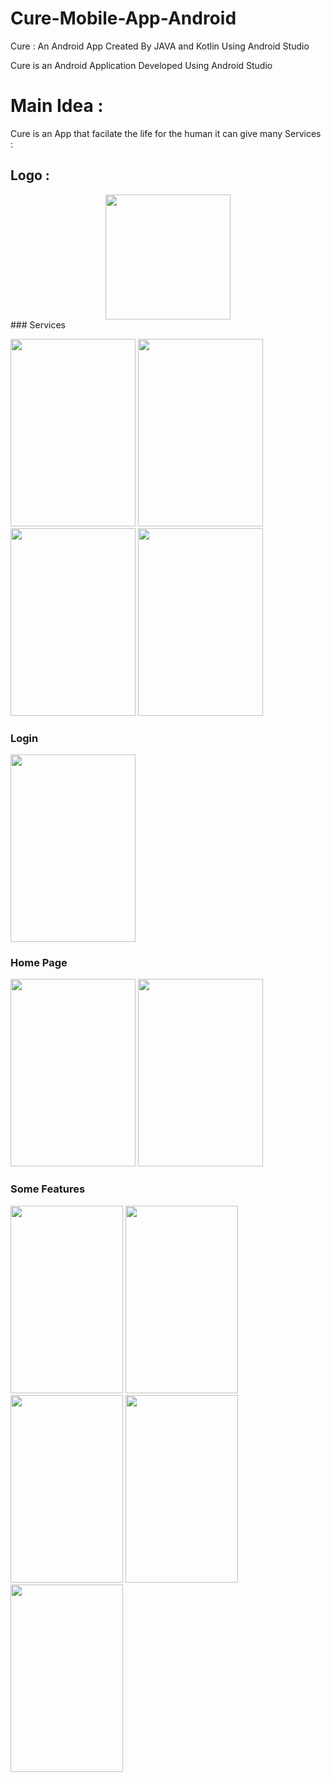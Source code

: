# Cure-Mobile-App-Android
Cure : An Android App Created By JAVA and Kotlin Using Android Studio 

Cure is an Android Application Developed Using Android Studio 

# Main Idea : 

Cure is an App that facilate the life for the human it can give many Services : 

## Logo : 
<center>
<img src ="https://user-images.githubusercontent.com/110169371/209485400-e6a96b83-36be-44a0-907a-3ba176170a74.png" width="200"/>
</center>
### Services 

<img src="https://user-images.githubusercontent.com/110169371/209484738-9949a01b-1bfd-46dc-bd98-9c1df049d9f1.jpg" width="200" height="300"/> <img src="https://user-images.githubusercontent.com/110169371/209484741-ea212351-4f35-4c46-a70d-79bc7b6b1f35.jpg" width="200" height="300"/> <img src="https://user-images.githubusercontent.com/110169371/209484747-e329913c-1a2f-46f6-be13-49af063aa331.jpg" width="200" height="300"/> <img src="https://user-images.githubusercontent.com/110169371/209484760-40d12efb-5041-4acb-ac6a-ad61d2fbf2b8.jpg" width="200" height="300"/>

### Login 

<img src="https://user-images.githubusercontent.com/110169371/209484763-59824ad8-06f8-495f-b5b2-f3ee177d4749.jpg" width="200" height="300"/> 

### Home Page 

<img src="https://user-images.githubusercontent.com/110169371/209484766-cf28393c-3f41-4db9-9de1-3abe9ffce012.jpg" width="200" height="300"/> <img src="https://user-images.githubusercontent.com/110169371/209484979-598c776b-78a5-4f1b-ac2e-39222af0f9b6.jpg" width="200" height="300"/> 

### Some Features 

<img src="https://user-images.githubusercontent.com/110169371/209484983-8408308d-b1d5-4b06-8f30-0919d24f742c.jpg" width="180" height="300"/> <img src="https://user-images.githubusercontent.com/110169371/209484989-c8c2b7b3-2190-4fba-bbbe-aec6a9954da0.jpg" width="180" height="300"/> <img src="https://user-images.githubusercontent.com/110169371/209485342-f8031e1f-bd8c-44aa-b7e8-29a3f33377e6.jpg" width="180" height="300"/> <img src="https://user-images.githubusercontent.com/110169371/209485111-c7b15a7c-94a6-46a7-95c5-46623c1be159.jpg" width="180" height="300"/> <img src="https://user-images.githubusercontent.com/110169371/209485115-36cba015-fe38-4c17-8578-5557f6a8171e.jpg" width="180" height="300"/>
